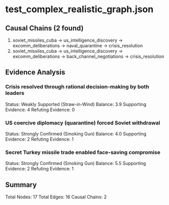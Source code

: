 # test_complex_realistic_graph.json

## Causal Chains (2 found)
1. soviet_missiles_cuba → us_intelligence_discovery → excomm_deliberations → naval_quarantine → crisis_resolution
2. soviet_missiles_cuba → us_intelligence_discovery → excomm_deliberations → back_channel_negotiations → crisis_resolution

## Evidence Analysis
### Crisis resolved through rational decision-making by both leaders
Status: Weakly Supported (Straw-in-Wind)
Balance: 3.9
Supporting Evidence: 4
Refuting Evidence: 0

### US coercive diplomacy (quarantine) forced Soviet withdrawal
Status: Strongly Confirmed (Smoking Gun)
Balance: 4.0
Supporting Evidence: 2
Refuting Evidence: 1

### Secret Turkey missile trade enabled face-saving compromise
Status: Strongly Confirmed (Smoking Gun)
Balance: 5.5
Supporting Evidence: 2
Refuting Evidence: 1

## Summary
Total Nodes: 17
Total Edges: 16
Causal Chains: 2